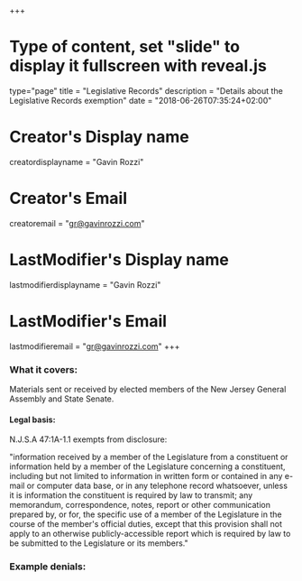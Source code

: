 +++
# Type of content, set "slide" to display it fullscreen with reveal.js
type="page"
title = "Legislative Records"
description = "Details about the Legislative Records exemption"
date = "2018-06-26T07:35:24+02:00"
# Creator's Display name
creatordisplayname = "Gavin Rozzi"
# Creator's Email
creatoremail = "gr@gavinrozzi.com"
# LastModifier's Display name
lastmodifierdisplayname = "Gavin Rozzi"
# LastModifier's Email
lastmodifieremail = "gr@gavinrozzi.com"
+++

### What it covers:

Materials sent or received by elected members of the New Jersey General Assembly and State Senate.

#### Legal basis:

N.J.S.A 47:1A-1.1 exempts from disclosure: 

"information received by a member of the Legislature from a constituent or information held by a member of the Legislature concerning a constituent, including but not limited to information in written form or contained in any e-mail or computer data base, or in any telephone record whatsoever, unless it is information the constituent is required by law to transmit;
any memorandum, correspondence, notes, report or other communication prepared by, or for, the specific use of a member of the Legislature in the course of the member's official duties, except that this provision shall not apply to an otherwise publicly-accessible report which is required by law to be submitted to the Legislature or its members."

### Example denials: